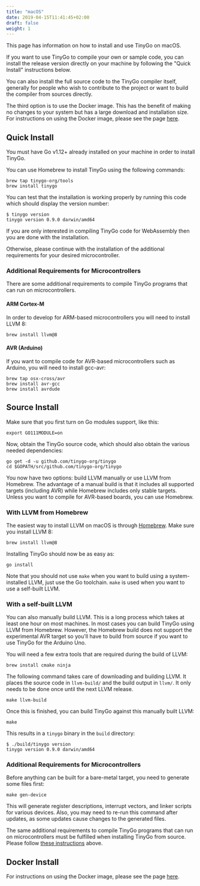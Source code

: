```yaml
---
title: "macOS"
date: 2019-04-15T11:41:45+02:00
draft: false
weight: 1
---
```


This page has information on how to install and use TinyGo on macOS.

If you want to use TinyGo to compile your own or sample code, you can install the release version directly on your machine by following the "Quick Install" instructions below.

You can also install the full source code to the TinyGo compiler itself, generally for people who wish to contribute to the project or want to build the compiler from sources directly.

The third option is to use the Docker image. This has the benefit of making no changes to your system but has a large download and installation size. For instructions on using the Docker image, please see the page [here](../using-docker).

## Quick Install

You must have Go v1.12+ already installed on your machine in order to install TinyGo.

You can use Homebrew to install TinyGo using the following commands:

```shell
brew tap tinygo-org/tools
brew install tinygo
```

You can test that the installation is working properly by running this code which should display the version number:

```shell
$ tinygo version
tinygo version 0.9.0 darwin/amd64
```

If you are only interested in compiling TinyGo code for WebAssembly then you are done with the installation.

Otherwise, please continue with the installation of the additional requirements for your desired microcontroller.

### Additional Requirements for Microcontrollers

There are some additional requirements to compile TinyGo programs that can run on microcontrollers.

#### ARM Cortex-M

In order to develop for ARM-based microcontrollers you will need to install LLVM 8:

```shell
brew install llvm@8
```

#### AVR (Arduino)

If you want to compile code for AVR-based microcontrollers such as Arduino, you will need to install gcc-avr:

```shell
brew tap osx-cross/avr
brew install avr-gcc
brew install avrdude
```

## Source Install

Make sure that you first turn on Go modules support, like this:

```shell
export GO111MODULE=on
```

Now, obtain the TinyGo source code, which should also obtain the various needed dependencies:

```shell
go get -d -u github.com/tinygo-org/tinygo
cd $GOPATH/src/github.com/tinygo-org/tinygo
```

You now have two options: build LLVM manually or use LLVM from Homebrew. The
advantage of a manual build is that it includes all supported targets (including
AVR) while Homebrew includes only stable targets. Unless you want to compile for
AVR-based boards, you can use Homebrew.

### With LLVM from Homebrew

The easiest way to install LLVM on macOS is through
[Homebrew](https://formulae.brew.sh/formula/llvm). Make sure you install LLVM 8:

```shell
brew install llvm@8
```

Installing TinyGo should now be as easy as:

```shell
go install
```

Note that you should not use `make` when you want to build using a
system-installed LLVM, just use the Go toolchain. `make` is used when you want
to use a self-built LLVM.

### With a self-built LLVM

You can also manually build LLVM. This is a long process which takes at least
one hour on most machines. In most cases you can build TinyGo using LLVM from
Homebrew. However, the Homebrew build does not support the experimental AVR
target so you'll have to build from source if you want to use TinyGo for the
Arduino Uno.

You will need a few extra tools that are required during the build of LLVM:

```shell
brew install cmake ninja
```

The following command takes care of downloading and building LLVM. It places the
source code in `llvm-build/` and the build output in `llvm/`. It only needs to
be done once until the next LLVM release.

```shell
make llvm-build
```

Once this is finished, you can build TinyGo against this manually built LLVM:

```shell
make
```

This results in a `tinygo` binary in the `build` directory:

```shell
$ ./build/tinygo version
tinygo version 0.9.0 darwin/amd64
```

### Additional Requirements for Microcontrollers

Before anything can be built for a bare-metal target, you need to generate some
files first:

```shell
make gen-device
```

This will generate register descriptions, interrupt vectors, and linker scripts
for various devices. Also, you may need to re-run this command after updates,
as some updates cause changes to the generated files.

The same additional requirements to compile TinyGo programs that can run on microcontrollers must be fulfilled when installing TinyGo from source. Please follow [these instructions](#additional-requirements-for-microcontrollers) above.

## Docker Install

For instructions on using the Docker image, please see the page [here](../using-docker).
